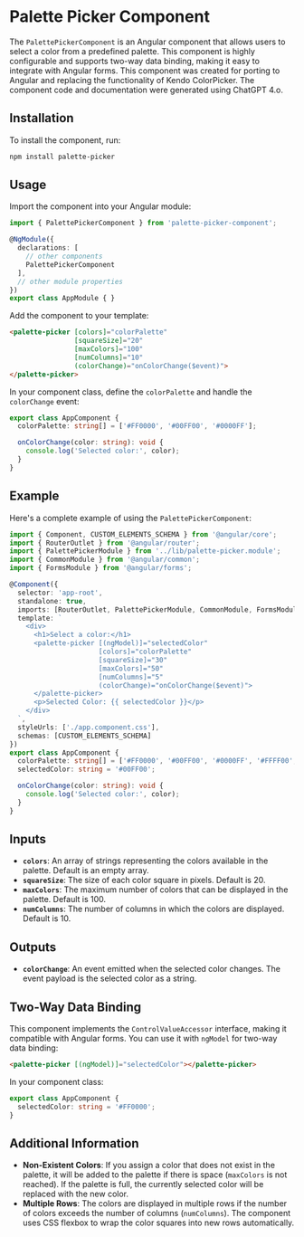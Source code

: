# Palette Picker Component

The `PalettePickerComponent` is an Angular component that allows users to select a color from a predefined palette. This component is highly configurable and supports two-way data binding, making it easy to integrate with Angular forms. This component was created for porting to Angular and replacing the functionality of Kendo ColorPicker. The component code and documentation were generated using ChatGPT 4.o.

## Installation

To install the component, run:

```bash
npm install palette-picker
```

## Usage

Import the component into your Angular module:

```typescript
import { PalettePickerComponent } from 'palette-picker-component';

@NgModule({
  declarations: [
    // other components
    PalettePickerComponent
  ],
  // other module properties
})
export class AppModule { }
```

Add the component to your template:

```html
<palette-picker [colors]="colorPalette"
                [squareSize]="20"
                [maxColors]="100"
                [numColumns]="10"
                (colorChange)="onColorChange($event)">
</palette-picker>
```

In your component class, define the `colorPalette` and handle the `colorChange` event:

```typescript
export class AppComponent {
  colorPalette: string[] = ['#FF0000', '#00FF00', '#0000FF'];

  onColorChange(color: string): void {
    console.log('Selected color:', color);
  }
}
```

## Example

Here's a complete example of using the `PalettePickerComponent`:

```typescript
import { Component, CUSTOM_ELEMENTS_SCHEMA } from '@angular/core';
import { RouterOutlet } from '@angular/router';
import { PalettePickerModule } from '../lib/palette-picker.module';
import { CommonModule } from '@angular/common';
import { FormsModule } from '@angular/forms';

@Component({
  selector: 'app-root',
  standalone: true,
  imports: [RouterOutlet, PalettePickerModule, CommonModule, FormsModule],
  template: `
    <div>
      <h1>Select a color:</h1>
      <palette-picker [(ngModel)]="selectedColor"
                      [colors]="colorPalette"
                      [squareSize]="30"
                      [maxColors]="50"
                      [numColumns]="5"
                      (colorChange)="onColorChange($event)">
      </palette-picker>
      <p>Selected Color: {{ selectedColor }}</p>
    </div>
  `,
  styleUrls: ['./app.component.css'],
  schemas: [CUSTOM_ELEMENTS_SCHEMA]
})
export class AppComponent {
  colorPalette: string[] = ['#FF0000', '#00FF00', '#0000FF', '#FFFF00', '#FF00FF'];
  selectedColor: string = '#00FF00';

  onColorChange(color: string): void {
    console.log('Selected color:', color);
  }
}
```

## Inputs

- **`colors`**: An array of strings representing the colors available in the palette. Default is an empty array.
- **`squareSize`**: The size of each color square in pixels. Default is 20.
- **`maxColors`**: The maximum number of colors that can be displayed in the palette. Default is 100.
- **`numColumns`**: The number of columns in which the colors are displayed. Default is 10.

## Outputs

- **`colorChange`**: An event emitted when the selected color changes. The event payload is the selected color as a string.

## Two-Way Data Binding

This component implements the `ControlValueAccessor` interface, making it compatible with Angular forms. You can use it with `ngModel` for two-way data binding:

```html
<palette-picker [(ngModel)]="selectedColor"></palette-picker>
```

In your component class:

```typescript
export class AppComponent {
  selectedColor: string = '#FF0000';
}
```

## Additional Information

- **Non-Existent Colors**: If you assign a color that does not exist in the palette, it will be added to the palette if there is space (`maxColors` is not reached). If the palette is full, the currently selected color will be replaced with the new color.
- **Multiple Rows**: The colors are displayed in multiple rows if the number of colors exceeds the number of columns (`numColumns`). The component uses CSS flexbox to wrap the color squares into new rows automatically.
